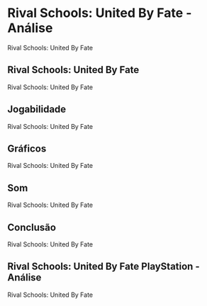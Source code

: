 ---
---

# Rival Schools: United By Fate - Análise

Rival Schools: United By Fate

## Rival Schools: United By Fate

Rival Schools: United By Fate

## Jogabilidade

Rival Schools: United By Fate

## Gráficos

Rival Schools: United By Fate

## Som

Rival Schools: United By Fate

## Conclusão

Rival Schools: United By Fate

## Rival Schools: United By Fate PlayStation - Análise

Rival Schools: United By Fate
